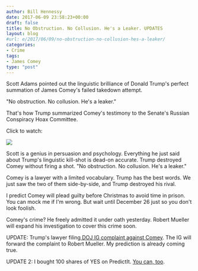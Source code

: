 ```yaml
---
author: Bill Hennessy
date: 2017-06-09 23:58:23+00:00
draft: false
title: No Obstruction. No Collusion. He's a Leaker. UPDATES
layout: blog
#url: e/2017/06/09/no-obstruction-no-collusion-hes-a-leaker/
categories:
- Crime
tags:
- James Comey
type: "post"
---
```


Scott Adams pointed out the linguistic brilliance of Donald Trump's perfect summation of James Comey's failed takedown attempt.

"No obstruction. No collusion. He's a leaker."

That's how Trump summarized Comey's testimony to the Senate's Russian Conspiracy Hoax Committee.

Click to watch:

[![](https://hennessysview.com/wp-content/uploads/2017/06/Screenshot-2017-06-09-18.57.19.png)
](https://www.periscope.tv/ScottAdamsSays/1dRJZAeZryXGB?t=3s)

Scott is a genius in persuasion and psychology. Everything he just said about Trump's linguistic kill-shot is dead-on accurate. Trump destroyed Comey without firing a shot. "No obstruction. No collusion. He's a leaker."

Comey is a lawyer with a limited vocabulary. Trump has the best words. We just saw the two of them side-by-side, and Trump destroyed his rival.

I predict Comey will plead guilty before Christmas to avoid time in prison. You can mock me if I'm wrong. But wait until December 26 just so you don't look foolish.

Comey's crime? He freely admitted it under oath yesterday. Robert Mueller will expand his investigation to cover this crime soon.

UPDATE: Trump's lawyer filing[ DOJ IG complaint against Comey](https://www.thegatewaypundit.com/2017/06/report-trumps-lawyer-file-complaint-doj-comey-leak/). The IG will forward the complaint to Robert Mueller. My prediction is already coming true.

UPDATE 2: I bought 100 shares of YES on PredictIt. [You can, too](https://www.predictit.org/Contract/6876/Will-a-federal-criminal-charge-be-filed-against-James-Comey-in-2017#data).
